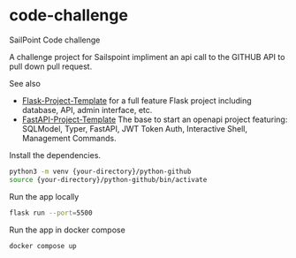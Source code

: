 # code-challenge
SailPoint Code challenge

A challenge project for Sailspoint impliment an api call to the GITHUB API to pull down pull request.



See also 
- [Flask-Project-Template](https://github.com/rochacbruno/flask-project-template/) for a full feature Flask project including database, API, admin interface, etc.
- [FastAPI-Project-Template](https://github.com/rochacbruno/fastapi-project-template/) The base to start an openapi project featuring: SQLModel, Typer, FastAPI, JWT Token Auth, Interactive Shell, Management Commands.

Install the dependencies.

```bash
python3 -m venv {your-directory}/python-github
source {your-directory}/python-github/bin/activate
```

Run the app locally

```bash 
flask run --port=5500 

```
Run the app in docker compose 
```bash
docker compose up 
```
